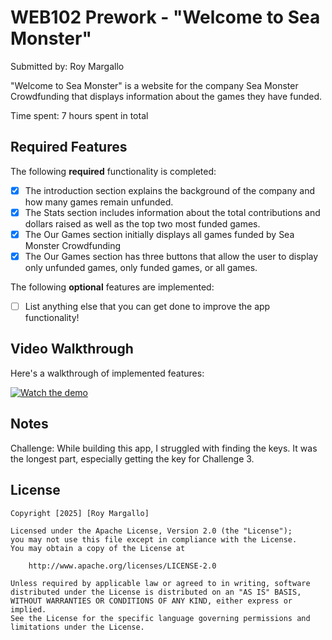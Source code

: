 # WEB102 Prework - "Welcome to Sea Monster"

Submitted by: Roy Margallo

"Welcome to Sea Monster" is a website for the company Sea Monster Crowdfunding that displays information about the games they have funded.

Time spent: 7 hours spent in total

## Required Features

The following **required** functionality is completed:

* [x] The introduction section explains the background of the company and how many games remain unfunded.
* [x] The Stats section includes information about the total contributions and dollars raised as well as the top two most funded games.
* [x] The Our Games section initially displays all games funded by Sea Monster Crowdfunding
* [x] The Our Games section has three buttons that allow the user to display only unfunded games, only funded games, or all games.

The following **optional** features are implemented:

* [ ] List anything else that you can get done to improve the app functionality!

## Video Walkthrough

Here's a walkthrough of implemented features:

[![Watch the demo](https://img.icons8.com/ios-filled/100/000000/circled-play.png)]([https://drive.google.com/file/d/YOUR_FILE_ID/view?usp=sharing](https://drive.google.com/file/d/1qcTnofJrPujuq4xRXBt5Zng5YMNcZIRe/view?usp=drive_link))

<!-- Replace this with whatever GIF tool you used! -->

<!-- Recommended tools:
[Kap](https://getkap.co/) for macOS
[ScreenToGif](https://www.screentogif.com/) for Windows
[peek](https://github.com/phw/peek) for Linux. -->

## Notes
Challenge: 
While building this app, I struggled with finding the keys. It was the longest part, especially getting the key for Challenge 3.


## License

    Copyright [2025] [Roy Margallo]

    Licensed under the Apache License, Version 2.0 (the "License");
    you may not use this file except in compliance with the License.
    You may obtain a copy of the License at

        http://www.apache.org/licenses/LICENSE-2.0

    Unless required by applicable law or agreed to in writing, software
    distributed under the License is distributed on an "AS IS" BASIS,
    WITHOUT WARRANTIES OR CONDITIONS OF ANY KIND, either express or implied.
    See the License for the specific language governing permissions and
    limitations under the License.
